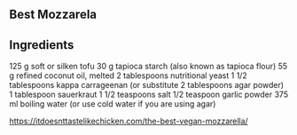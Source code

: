 ## Best Mozzarela

## Ingredients

   125 g soft or silken tofu
    30 g tapioca starch (also known as tapioca flour)
    55 g refined coconut oil, melted
    2 tablespoons nutritional yeast
    1 1/2 tablespoons kappa carrageenan (or substitute 2 tablespoons agar powder)
    1 tablespoon sauerkraut
    1 1/2 teaspoons salt
    1/2 teaspoon garlic powder
    375 ml boiling water (or use cold water if you are using agar)

https://itdoesnttastelikechicken.com/the-best-vegan-mozzarella/